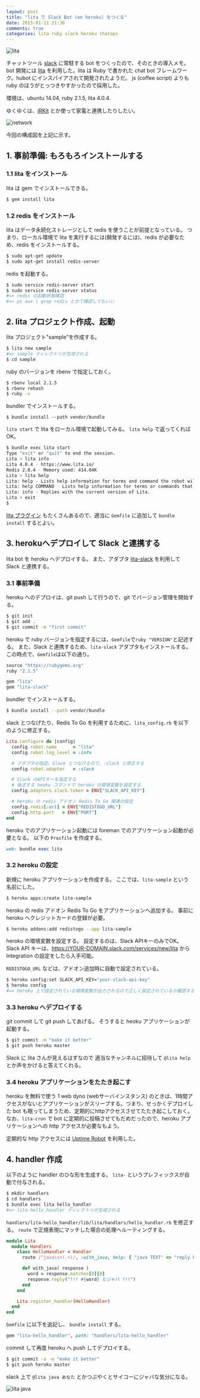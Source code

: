 ```yaml
---
layout: post
title: "lita で Slack Bot (on heroku) をつくる"
date: 2015-01-11 21:36
comments: true
categories: lita ruby slack heroku chatops
---
```

![lita](https://www.lita.io/assets/lita-94f070fbb79e8ec62cc7a21ca39f8448.png)

チャットツール [slack](https://slack.com/) に常駐する bot をつくったので、そのときの導入メモ。
bot 開発には [lita](https://www.lita.io/) を利用した。lita は Ruby で書かれた chat bot フレームワーク。hubot にインスパイアされて開発されたようだ。
js (coffee script) よりも ruby のほうがとっつきやすかったので採用した。


環境は、ubuntu 14.04, ruby 2.1.5, lita 4.0.4.


ゆくゆくは、[iRKit](http://www.amazon.co.jp/gp/product/B00H91KK26/ref=as_li_ss_tl?ie=UTF8&camp=247&creative=7399&creativeASIN=B00H91KK26&linkCode=as2&tag=mmtmkt-22) とか使って家電と連携したりしたい。

<!-- more  -->

![network](https://dl.dropboxusercontent.com/u/28495046/octopress/20150111_lita/lita.png)

今回の構成図を上記に示す。

## 1. 事前準備: もろもろインストールする

### 1.1 lita をインストール


lita は gem でインストールできる。

```sh
$ gem install lita
```


### 1.2 redis をインストール

lita はデータ永続化ストレージとして redis を使うことが前提となっている。
つまり、ローカル環境で lita を実行するには(開発するには)、redis が必要なため、redis をインストールする。

```sh
$ sudo apt-get update
$ sudo apt-get install redis-server
```

redis を起動する。

```sh
$ sudo service redis-server start
$ sudo service redis-server status
#=> redis の起動状態確認
#=> ps aux | grep redis とかで確認してもいい
```


## 2. lita プロジェクト作成、起動

lita プロジェクト"sample"を作成する。

```sh
$ lita new sample
#=> sample ディレクトリが生成される
$ cd sample
```

ruby のバージョンを rbenv で指定しておく。

```sh
$ rbenv local 2.1.5
$ rbenv rehash
$ ruby -v
```

bundler でインストールする。

```
$ bundle install --path vendor/bundle
```


`lita start` で lita をローカル環境で起動してみる。
`lita help` で返ってくればOK。

```sh
$ bundle exec lita start
Type "exit" or "quit" to end the session.
Lita > lita info
Lita 4.0.4 - https://www.lita.io/
Redis 2.8.4 - Memory used: 414.04K
Lita > lita help
Lita: help - Lists help information for terms and command the robot will respond to.
Lita: help COMMAND - Lists help information for terms or commands that begin with COMMAND.
Lita: info - Replies with the current version of Lita.
Lita > exit
$ 
```

[lita プラグイン](https://www.lita.io/plugins) もたくさんあるので、適当に `Gemfile` に追加して `bundle install` するとよい。



## 3. herokuへデプロイして Slack と連携する

lita bot を heroku へデプロイする。
また、アダプタ [lita-slack](https://github.com/kenjij/lita-slack) を利用して Slack と連携する。


### 3.1 事前準備

heroku へのデプロイは、git push して行うので、git でバージョン管理を開始する。

```sh
$ git init
$ git add .
$ git commit -m "first commit"
```

heroku で ruby バージョンを指定するには、`Gemfile`で`ruby "VERSION"`と記述する。
また、Slack と連携するため、`lita-slack` アダプタもインストールする。
この時点で、`Gemfile`は以下の通り。

```ruby
source "https://rubygems.org"
ruby "2.1.5"

gem "lita"
gem "lita-slack"
```

bundler でインストールする。

```sh
$ bundle install --path vendor/bundle
```

slack とつなげたり、Redis To Go を利用するために、`lita_config.rb` を以下のように修正する。

```ruby
Lita.configure do |config|
  config.robot.name      = "lita"
  config.robot.log_level = :info

  # アダプタの指定。Slack とつなげるので、:slack と修正する
  config.robot.adapter   = :slack

  # Slack のAPIキーを指定する
  # 後述する heoku コマンドで heroku の環境変数を設定する
  config.adapters.slack.token = ENV["SLACK_API_KEY"]

  # heroku の redis アドオン Redis To Go 関連の設定
  config.redis[:url] = ENV["REDISTOGO_URL"]
  config.http.port   = ENV["PORT"]
end
```

heroku でのアプリケーション起動には foreman でのアプリケーション起動が必要となる。
以下の `Procfile` を作成する。

```ruby
web: bundle exec lita
```


### 3.2 heroku の設定

新規に heroku アプリケーションを作成する。
ここでは、`lita-sample` という名前にした。

```sh
$ heroku apps:create lita-sample
```

heroku の redis アドオン Redis To Go をアプリケーションへ追加する。
事前に heroku へクレジットカードの登録が必要。

```sh
$ heroku addons:add redistogo --app lita-sample
```

heroku の環境変数を設定する。
設定するのは、Slack APIキーのみでOK。
Slack API キーは、https://YOUR-DOMAIN.slack.com/services/new/lita から Integration の設定をしたら入手可能。

`REDISTOGO_URL` などは、アドオン追加時に自動で設定されている。

```sh
$ heroku config:set SLACK_API_KEY="your-slack-api-key"
$ heroku config
#=> heroku 上で設定されている環境変数が出力されるので正しく設定されているか確認する
```


### 3.3 heroku へデプロイする

git commit して git push してあげる。
そうすると heoku アプリケーションが起動する。

```sh
$ git commit -m "make it better"
$ git push heroku master
```

Slack に lita さんが見えるはずなので 適当なチャンネルに招待して `@lita help` とか声をかけると答えてくれる。


### 3.4 heroku アプリケーションをたたき起こす

heroku を無料で使う 1 web dyno (webサーバインスタンス) のときは、1時間アクセスがないとアプリケーションがスリープする。つまり、せっかくデプロイした bot も眠ってしまうため、定期的にhttpアクセスさせてたたき起こしておく。
なお、`lita-cron` で bot に定期的に投稿させてもだめだったので、heroku アプリケーションへの http アクセスが必要なもよう。

定期的な http アクセスには [Uptime Robot](http://uptimerobot.com/) を利用した。



## 4. handler 作成

以下のように handler のひな形を生成する。
`lita-` というプレフィックスが自動で付与される。

```sh
$ mkdir handlers
$ cd handlers
$ bundle exec lita hello_handler
#=> lita-hello_handler ディレクトリが生成される
```

`handlers/lita-hello_handler/lib/lita/handlers/hello_hundler.rb` を修正する。
`route` で正規表現にマッチした場合の処理へルーティングする。


```ruby
module Lita
  module Handlers
    class HelloHandler < Handler
      route /^java\s+(.+)/, :with_java, help: { "java TEXT" => "reply back with java." }

      def with_java( response )
        word = response.matches[0][0]
        response.reply("!!! #{word} とジャバ !!!")
      end
    end

    Lita.register_handler(HelloHandler)
  end
end
```

`Gemfile` に以下を追記し、 `bundle install` する。

```ruby
gem "lita-hello_handler", path: "handlers/lita-hello_handler"
```

commit して再度 heroku へ push してデプロイする。

```sh
$ git commit -a -m "make it better"
$ git push heroku master
```

slack 上で `@lita java あなた` とかつぶやくとサイコーにジャバな気分になる。

![lita java](https://dl.dropboxusercontent.com/u/28495046/octopress/20150111_lita/slack_lita.png)




